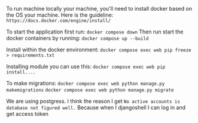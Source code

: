 


To run machine locally your machine, you'll need to install docker based on the OS your machine. Here is the guideline: `https://docs.docker.com/engine/install/`

To start the application first run: 
`docker compose down`
Then run start the docker containers by running:
`docker compose up --build`

Install within the docker environment:
`docker compose exec web pip freeze > requirements.txt`

Installing module you can use this:
`docker compose exec web pip install.... `

To make migrations:
`docker compose exec web python manage.py makemigrations`
`docker compose exec web python manage.py migrate`

We are using postgress. I think the reason I get `No active accounts is database not figured well.`
Because when I djangoshell I can log in and get access token